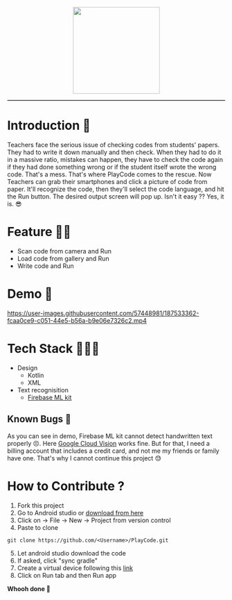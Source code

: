 <p align='center'><img src='https://user-images.githubusercontent.com/57448981/187096108-cf4ba238-9064-479e-ab06-b56bd6a8250b.png' height='200px' width='200px'/> </p>

<hr style='border-style:inset; border-width:0.5px'/>

# **Introduction 👀** 
Teachers face the serious issue of checking codes from students' papers. They had to write it down manually and then check. When they had to do it in a massive ratio, mistakes can happen, they have to check the code again if they had done something wrong or if the student itself wrote the wrong code. That's a mess. That's where PlayCode comes to the rescue. 
Now Teachers can grab their smartphones and click a picture of code from paper. It'll recognize the code, then they'll select the code language, and hit the Run button. The desired output screen will pop up. Isn't it easy ?? Yes, it is. 😎
# Feature 🐱‍🏍
- Scan code from camera and Run 
- Load code from gallery and Run
- Write code and Run
# Demo 🦾
https://user-images.githubusercontent.com/57448981/187533362-fcaa0ce9-c051-44e5-b56a-b9e06e7326c2.mp4

# Tech Stack 👨🏽‍💻
- Design 
  - Kotlin 
  - XML
- Text recognisition
  - [Firebase ML kit](https://firebase.google.com/docs/ml-kit)

## Known Bugs 🐞
As you can see in demo, Firebase ML kit cannot detect handwritten text properly 😣. Here [Google Cloud Vision](https://cloud.google.com/vision/) works fine. But for that, I need a billing account that includes a credit card, and not me my friends or family have one. That's why I cannot continue this project 😓

# How to Contribute ?
1. Fork this project 
2. Go to Android studio or [download from here](https://developer.android.com/studio)
3. Click on -> File -> New -> Project from version control
4. Paste to clone
``` 
git clone https://github.com/<Username>/PlayCode.git 
```
5. Let android studio download the code
6. If asked, click "sync gradle"
7. Create a virtual device following this [link](https://developer.android.com/studio/run/managing-avds)
8. Click on Run tab and then Run app

**Whooh done 🦄**

